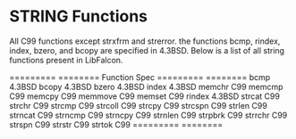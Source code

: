 # STRING Functions

All C99 functions except strxfrm and strerror.
the functions bcmp, rindex, index, bzero, and bcopy are specified in 4.3BSD.
Below is a list of all string functions present in LibFalcon.

========= ========
Function   Spec
========= ========
bcmp      4.3BSD
bcopy     4.3BSD
bzero     4.3BSD
index     4.3BSD
memchr    C99
memcmp    C99
memcpy    C99
memmove   C99
memset    C99
rindex    4.3BSD
strcat    C99
strchr    C99
strcmp    C99
strcoll   C99
strcpy    C99
strcspn   C99
strlen    C99
strncat   C99
strncmp   C99
strncpy   C99
strnlen   C99
strpbrk   C99
strrchr   C99
strspn    C99
strstr    C99
strtok    C99
========= ========
